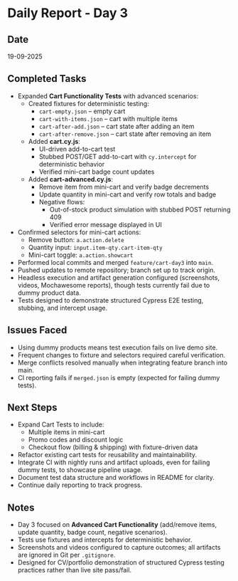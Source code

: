 # Daily Report - Day 3

## Date
19-09-2025

## Completed Tasks
- Expanded **Cart Functionality Tests** with advanced scenarios:
  - Created fixtures for deterministic testing:
    - `cart-empty.json` – empty cart
    - `cart-with-items.json` – cart with multiple items
    - `cart-after-add.json` – cart state after adding an item
    - `cart-after-remove.json` – cart state after removing an item
  - Added **cart.cy.js**:
    - UI-driven add-to-cart test
    - Stubbed POST/GET add-to-cart with `cy.intercept` for deterministic behavior
    - Verified mini-cart badge count updates
  - Added **cart-advanced.cy.js**:
    - Remove item from mini-cart and verify badge decrements
    - Update quantity in mini-cart and verify row totals and badge
    - Negative flows:
      - Out-of-stock product simulation with stubbed POST returning 409
      - Verified error message displayed in UI
- Confirmed selectors for mini-cart actions:
  - Remove button: `a.action.delete`
  - Quantity input: `input.item-qty.cart-item-qty`
  - Mini-cart toggle: `a.action.showcart`
- Performed local commits and merged `feature/cart-day3` into `main`.
- Pushed updates to remote repository; branch set up to track origin.
- Headless execution and artifact generation configured (screenshots, videos, Mochawesome reports), though tests currently fail due to dummy product data.
- Tests designed to demonstrate structured Cypress E2E testing, stubbing, and intercept usage.

## Issues Faced
- Using dummy products means test execution fails on live demo site.
- Frequent changes to fixture and selectors required careful verification.
- Merge conflicts resolved manually when integrating feature branch into main.
- CI reporting fails if `merged.json` is empty (expected for failing dummy tests).

## Next Steps
- Expand Cart Tests to include:
  - Multiple items in mini-cart
  - Promo codes and discount logic
  - Checkout flow (billing & shipping) with fixture-driven data
- Refactor existing cart tests for reusability and maintainability.
- Integrate CI with nightly runs and artifact uploads, even for failing dummy tests, to showcase pipeline usage.
- Document test data structure and workflows in README for clarity.
- Continue daily reporting to track progress.

## Notes
- Day 3 focused on **Advanced Cart Functionality** (add/remove items, update quantity, badge count, negative scenarios).
- Tests use fixtures and intercepts for deterministic behavior.
- Screenshots and videos configured to capture outcomes; all artifacts are ignored in Git per `.gitignore`.
- Designed for CV/portfolio demonstration of structured Cypress testing practices rather than live site pass/fail.

